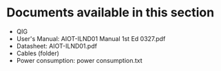 # Documents available in this section

- QIG
- User's Manual: AIOT-ILND01 Manual 1st Ed 0327.pdf
- Datasheet: AIOT-ILND01.pdf
- Cables (folder)
- Power consumption: power consumption.txt
